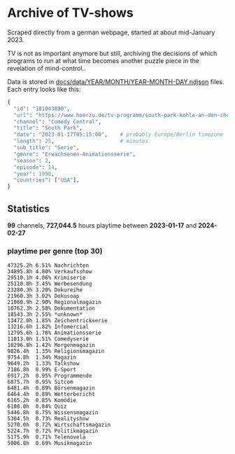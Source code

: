 # Archive of TV-shows

Scraped directly from a german webpage, started at about mid-January 2023.

TV is not as important anymore but still, archiving the decisions of which programs to run at what time
becomes another puzzle piece in the revelation of mind-control.. 

Data is stored in [docs/data/YEAR/MONTH/YEAR-MONTH-DAY.ndjson](docs/data/) files. 
Each entry looks like this:

```python
{
  "id": "181043890", 
  "url": "https://www.hoerzu.de/tv-programm/south-park-kohle-an-den-chefkoch/bid_181043890/", 
  "channel": "Comedy Central", 
  "title": "South Park", 
  "date": "2023-01-17T05:15:00",    # probably Europe/Berlin timezone 
  "length": 25,                     # minutes 
  "sub_title": "Serie", 
  "genre": "Erwachsenen-Animationsserie", 
  "season": 2, 
  "episode": 14, 
  "year": 1998, 
  "countries": ["USA"],
}
```

## Statistics

**99** channels, **727,044.5** hours playtime between **2023-01-17** and **2024-02-27**


### playtime per genre (top 30)

    47325.2h 6.51% Nachrichten
    34895.8h 4.80% Verkaufsshow
    29510.1h 4.06% Krimiserie
    25110.8h 3.45% Werbesendung
    23280.3h 3.20% Dokureihe
    21960.3h 3.02% Dokusoap
    21060.9h 2.90% Regionalmagazin
    18762.3h 2.58% Dokumentation
    18543.3h 2.55% *unknown*
    13472.0h 1.85% Zeichentrickserie
    13216.6h 1.82% Infomercial
    12795.6h 1.76% Animationsserie
    11013.0h 1.51% Comedyserie
    10296.8h 1.42% Morgenmagazin
    9826.4h  1.35% Religionsmagazin
    9754.8h  1.34% Magazin
    9649.2h  1.33% Talkshow
    7186.8h  0.99% E-Sport
    6917.2h  0.95% Programmende
    6875.7h  0.95% Sitcom
    6481.4h  0.89% Börsenmagazin
    6464.4h  0.89% Wetterbericht
    6165.2h  0.85% Komödie
    6108.0h  0.84% Quiz
    5446.8h  0.75% Wissensmagazin
    5304.5h  0.73% Realityshow
    5270.0h  0.72% Wirtschaftsmagazin
    5224.7h  0.72% Politikmagazin
    5175.9h  0.71% Telenovela
    5006.8h  0.69% Musikmagazin
